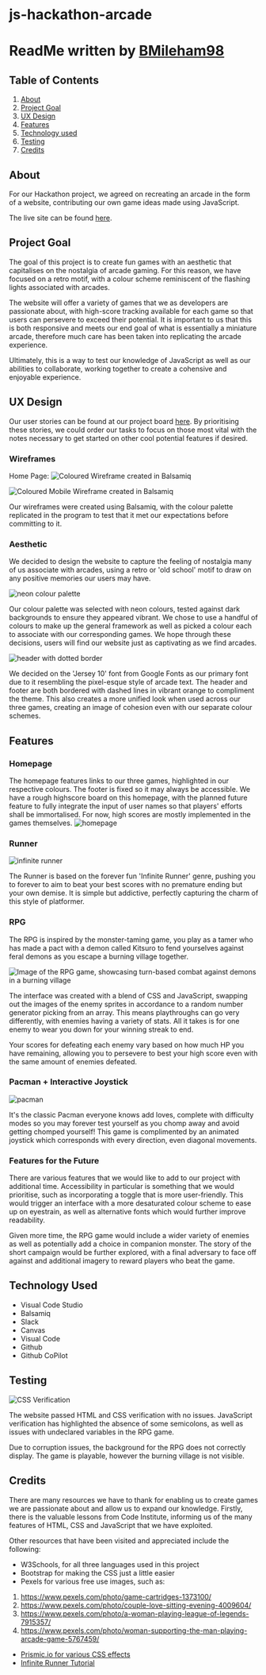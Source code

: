 # js-hackathon-arcade

# ReadMe written by [BMileham98](https://github.com/BMileham98)

## Table of Contents

1. [About](#about)
2. [Project Goal](#project-goal)
3. [UX Design](#ux-design)
4. [Features](#features)
5. [Technology used](#technology-used)
6. [Testing](#testing)
7. [Credits](#credits)

## About

For our Hackathon project, we agreed on recreating an arcade in the form of a website, contributing our own game ideas made using JavaScript.

The live site can be found [here](https://abrawalker.github.io/js-hackathon-arcade/).

## Project Goal

The goal of this project is to create fun games with an aesthetic that capitalises on the nostalgia of arcade gaming. For this reason, we have focused on a retro motif, with a colour scheme reminiscent of the flashing lights associated with arcades. 

The website will offer a variety of games that we as developers are passionate about, with high-score tracking available for each game so that users can persevere to exceed their potential. It is important to us that this is both responsive and meets our end goal of what is essentially a miniature arcade, therefore much care has been taken into replicating the arcade experience.

Ultimately, this is a way to test our knowledge of JavaScript as well as our abilities to collaborate, working together to create a cohensive and enjoyable experience.

## UX Design

Our user stories can be found at our project board [here](https://github.com/users/AbraWalker/projects/7). 
By prioritising these stories, we could order our tasks to focus on those most vital with the notes necessary to get started on other cool potential features if desired. 

### Wireframes

Home Page:
![Coloured Wireframe created in Balsamiq](assets/images/readme/coloured%20wireframe%20(homepage).png)

![Coloured Mobile Wireframe created in Balsamiq](assets/images/readme/coloured%20wireframe%20(mobile).png)



Our wireframes were created using Balsamiq, with the colour palette replicated in the program to test that it met our expectations before committing to it. 


### Aesthetic

We decided to design the website to capture the feeling of nostalgia many of us associate with arcades, using a retro or 'old school' motif to draw on any positive memories our users may have. 

![neon colour palette](assets/images/readme/Arcade%20Palette.png)

Our colour palette was selected with neon colours, tested against dark backgrounds to ensure they appeared vibrant. We chose to use a handful of colours to make up the general framework as well as picked a colour each to associate with our corresponding games. We hope through these decisions, users will find our website just as captivating as we find arcades. 

![header with dotted border](assets/images/readme/Header.png)

We decided on the 'Jersey 10' font from Google Fonts as our primary font due to it resembling the pixel-esque style of arcade text. The header and footer are both bordered with dashed lines in vibrant orange to compliment the theme. This also creates a more unified look when used across our three games, creating an image of cohesion even with our separate colour schemes. 

## Features

### Homepage

The homepage features links to our three games, highlighted in our respective colours. The footer is fixed so it may always be accessible. 
We have a rough highscore board on this homepage, with the planned future feature to fully integrate the input of user names so that players' efforts shall be immortalised. For now, high scores are mostly implemented in the games themselves. 
![homepage](assets/images/readme/homepage.png)


### Runner

![infinite runner](assets/images/readme/runner.png)

The Runner is based on the forever fun 'Infinite Runner' genre, pushing you to forever to aim to beat your best scores with no premature ending but your own demise. It is simple but addictive, perfectly capturing the charm of this style of platformer. 

### RPG

The RPG is inspired by the monster-taming game, you play as a tamer who has made a pact with a demon called Kitsuro to fend yourselves against feral demons as you escape a burning village together. 

![Image of the RPG game, showcasing turn-based combat against demons in a burning village](assets/images/readme/RPG.png)

The interface was created with a blend of CSS and JavaScript, swapping out the images of the enemy sprites in accordance to a random number generator picking from an array. This means playthroughs can go very differently, with enemies having a variety of stats. All it takes is for one enemy to wear you down for your winning streak to end. 

Your scores for defeating each enemy vary based on how much HP you have remaining, allowing you to persevere to best your high score even with the same amount of enemies defeated. 


### Pacman + Interactive Joystick

![pacman](assets/images/readme/pacman.png)

It's the classic Pacman everyone knows add loves, complete with difficulty modes so you may forever test yourself as you chomp away and avoid getting chomped yourself! This game is complimented by an animated joystick which corresponds with every direction, even diagonal movements.


### Features for the Future

There are various features that we would like to add to our project with additional time. Accessibility in particular is something that we would prioritise, such as incorporating a toggle that is more user-friendly. This would trigger an interface with a more desaturated colour scheme to ease up on eyestrain, as well as alternative fonts which would further improve readability. 

Given more time, the RPG game would include a wider variety of enemies as well as potentially add a choice in companion monster. The story of the short campaign would be further explored, with a final adversary to face off against and additional imagery to reward players who beat the game. 



## Technology Used

- Visual Code Studio
- Balsamiq
- Slack
- Canvas
- Visual Code
- Github
- Github CoPilot


## Testing

![CSS Verification](assets/images/readme/CSS%20verification.png)

The website passed HTML and CSS verification with no issues. 
JavaScript verification has highlighted the absence of some semicolons, as well as issues with undeclared variables in the RPG game. 

Due to corruption issues, the background for the RPG does not correctly display. The game is playable, however the burning village is not visible. 

## Credits
There are many resources we have to thank for enabling us to create games we are passionate about and allow us to expand our knowledge. Firstly, there is the valuable lessons from Code Institute, informing us of the many features of HTML, CSS and JavaScript that we have exploited. 

Other resources that have been visited and appreciated include the following:

- W3Schools, for all three languages used in this project
- Bootstrap for making the CSS just a little easier
- Pexels for various free use images, such as: 
 1. https://www.pexels.com/photo/game-cartridges-1373100/
 2. https://www.pexels.com/photo/couple-love-sitting-evening-4009604/
 3. https://www.pexels.com/photo/a-woman-playing-league-of-legends-7915357/
 4. https://www.pexels.com/photo/woman-supporting-the-man-playing-arcade-game-5767459/
 - [Prismic.io for various CSS effects](https://prismic.io/blog/css-hover-effects)
 - [Infinite Runner Tutorial](https://www.youtube.com/watch?v=OnkimGiEkb4)


